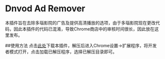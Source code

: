 # Dnvod Ad Remover

本插件旨在去除多瑙影院的广告及提供高清播放的选项，由于多瑙影院现在更改代码，因此本插件的代码已混淆，导致Chrome商店中的审核时间很长，因此放在这里发布。

##使用方法
点击[此处](https://github.com/cameron93lin/Dnvod-Ad-Remover/raw/master/v1.1.5.zip)下载本插件，解压后进入Chrome设置->扩展程序，将开发者模式打开，点击加载已解压程序，选择已解压目录即可。

